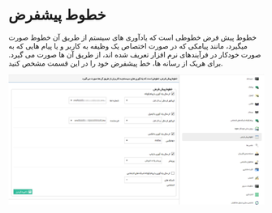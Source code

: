 # خطوط پیشفرض

خطوط پیش فرض خطوطی است که یادآوری های سیستم از طریق آن خطوط صورت میگیرد، مانند پیامکی که در صورت اختصاص یک وظیفه به کاربر و یا پیام هایی که به صورت خودکار در فرآیندهای نرم افزار تعریف شده اند، از طریق آن ها صورت می گیرد.  برای هریک از رسانه ها، خط پیشفرض خود را در این قسمت مشخص کنید.

![](DefultLines.png)

